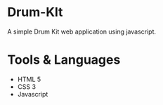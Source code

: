 # Drum-KIt
A simple Drum Kit web application using javascript.
# Tools & Languages
<ul>
<li>HTML 5</li>
<li>CSS 3</li>
<li>Javascript</li>
</ul>
